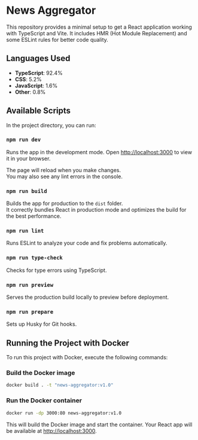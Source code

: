 # News Aggregator

This repository provides a minimal setup to get a React application working with TypeScript and Vite. It includes HMR (Hot Module Replacement) and some ESLint rules for better code quality.

## Languages Used
- **TypeScript**: 92.4%
- **CSS**: 5.2%
- **JavaScript**: 1.6%
- **Other**: 0.8%

## Available Scripts

In the project directory, you can run:

### `npm run dev`
Runs the app in the development mode.
Open [http://localhost:3000](http://localhost:3000) to view it in your browser.

The page will reload when you make changes.\
You may also see any lint errors in the console.

### `npm run build`
Builds the app for production to the `dist` folder.\
It correctly bundles React in production mode and optimizes the build for the best performance.

### `npm run lint`
Runs ESLint to analyze your code and fix problems automatically.

### `npm run type-check`
Checks for type errors using TypeScript.

### `npm run preview`
Serves the production build locally to preview before deployment.

### `npm run prepare`
Sets up Husky for Git hooks.

## Running the Project with Docker

To run this project with Docker, execute the following commands:

### Build the Docker image

```sh
docker build . -t "news-aggregator:v1.0"
```

### Run the Docker container

```sh
docker run -dp 3000:80 news-aggregator:v1.0
```

This will build the Docker image and start the container. Your React app will be available at [http://localhost:3000](http://localhost:3000).